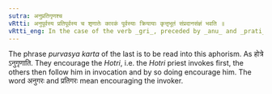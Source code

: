 ```yaml
---
sutra: अनुप्रतिगृणश्च
vRtti: अनुपूर्वस्य प्रतिपूर्वस्य च शृणातेः कारकं पूर्वस्याः क्रियायाः कृत्तृभूतं संप्रदानसंज्ञं भवति ॥
vRtti_eng: In the case of the verb _gri_, preceded by _anu_ and _prati_, and meaning 'to encourage by repeating', the person who was the agent of the prior action, which is repeated, is called _Sampradana_.
---
```

The phrase _purvasya_ _karta_ of the last is to be read into this aphorism. As होत्रे ऽनुगृणाति. They encourage the _Hotri_, i.e. the _Hotri_ priest invokes first, the others then follow him in invocation and by so doing encourage him. The word अनुगरः and प्रतिगरः mean encouraging the invoker.

